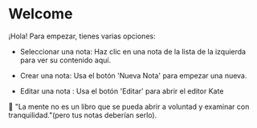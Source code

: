 # Welcome
¡Hola! Para empezar, tienes varias opciones:

- Seleccionar una nota: Haz clic en una nota de la lista de la izquierda para ver su contenido aquí.

- Crear una nota: Usa el botón 'Nueva Nota' para empezar una nueva.

- Editar una nota : Usa el botón 'Editar' para abrir el editor Kate

🌌 "La mente no es un libro que se pueda abrir a voluntad y examinar con tranquilidad."(pero tus notas deberían serlo).

